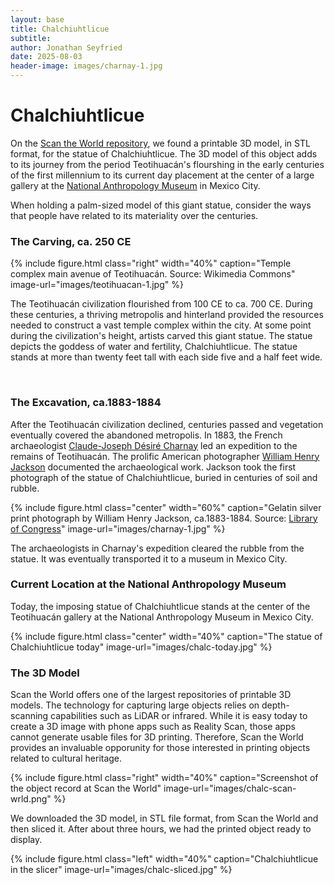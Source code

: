 ```yaml
---
layout: base
title: Chalchiuhtlicue
subtitle:
author: Jonathan Seyfried
date: 2025-08-03
header-image: images/charnay-1.jpg
---
```


# Chalchiuhtlicue
On the [Scan the World repository](https://www.myminifactory.com/object/3d-print-monumental-statue-of-chalchiuhtlicue-56241), we found a printable 3D model, in STL format, for the statue of Chalchiuhtlicue. The 3D model of this object adds to its journey from the period Teotihuacán's flourshing in the early centuries of the first millennium to its current day placement at the center of a large gallery at the [National Anthropology Museum](https://mna.inah.gob.mx/colecciones_detalle.php?id=1412) in Mexico City.

When holding a palm-sized model of this giant statue, consider the ways that people have related to its materiality over the centuries. 

### The Carving, ca. 250 CE

{% include figure.html
  class="right"
  width="40%"
  caption="Temple complex main avenue of Teotihuacán. Source: Wikimedia Commons"
  image-url="images/teotihuacan-1.jpg"
%}

The Teotihuacán civilization flourished from 100 CE to ca. 700 CE. During these centuries, a thriving metropolis and hinterland provided the resources needed to construct a vast temple complex within the city. At some point during the civilization's height, artists carved this giant statue. The statue depicts the goddess of water and fertility, Chalchiuhtlicue. The statue stands at more than twenty feet tall with each side five and a half feet wide. 

<br style="clear: both">

### The Excavation, ca.1883-1884

After the Teotihuacán civilization declined, centuries passed and vegetation eventually covered the abandoned metropolis. In 1883, the French archaeologist [Claude-Joseph Désiré Charnay](https://en.wikipedia.org/wiki/D%C3%A9sir%C3%A9_Charnay) led an expedition to the remains of Teotihuacán. The prolific American photographer [William Henry Jackson](https://en.wikipedia.org/wiki/William_Henry_Jackson) documented the archaeological work. Jackson took the first photograph of the statue of Chalchiuhtlicue, buried in centuries of soil and rubble.

{% include figure.html
  class="center"
  width="60%"
  caption="Gelatin silver print photograph by William Henry Jackson, ca.1883-1884. Source: [Library of Congress](https://www.loc.gov/item/2014647500/)"
  image-url="images/charnay-1.jpg"
%}

The archaeologists in Charnay's expedition cleared the rubble from the statue. It was eventually transported it to a museum in Mexico City.

### Current Location at the National Anthropology Museum

Today, the imposing statue of Chalchiuhtlicue stands at the center of the Teotihuacán gallery at the National Anthropology Museum in Mexico City. 

{% include figure.html
  class="center"
  width="40%"
  caption="The statue of Chalchiuhtlicue today"
  image-url="images/chalc-today.jpg"
%}

### The 3D Model

Scan the World offers one of the largest repositories of printable 3D models. The technology for capturing large objects relies on depth-scanning capabilities such as LiDAR or infrared. While it is easy today to create a 3D image with phone apps such as Reality Scan, those apps cannot generate usable files for 3D printing. Therefore, Scan the World provides an invaluable opporunity for those interested in printing objects related to cultural heritage. 

{% include figure.html
  class="right"
  width="40%"
  caption="Screenshot of the object record at Scan the World"
  image-url="images/chalc-scan-wrld.png"
%}

We downloaded the 3D model, in STL file format, from Scan the World and then sliced it. After about three hours, we had the printed object ready to display.

{% include figure.html
  class="left"
  width="40%"
  caption="Chalchiuhtlicue in the slicer"
  image-url="images/chalc-sliced.jpg"
%}
